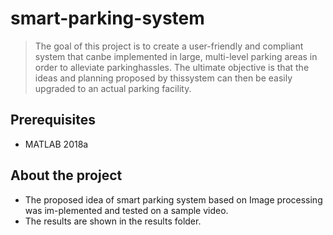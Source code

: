 # smart-parking-system
> The goal of this project is to create a user-friendly and compliant system that canbe  implemented  in  large,  multi-level  parking  areas  in  order  to  alleviate  parkinghassles.  The ultimate objective is that the ideas and planning proposed by thissystem can then be easily upgraded to an actual parking facility.

## Prerequisites
- MATLAB 2018a

## About the project
- The proposed idea of smart parking system based on Image processing was im-plemented and tested on a sample video.
- The results are shown in the results folder.
